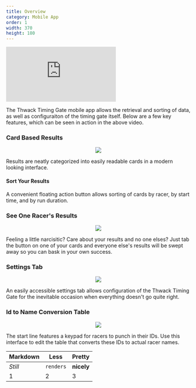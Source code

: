 ```yaml
---
title: Overview
category: Mobile App
order: 1
width: 370
height: 180
---
```


<div class="video_wrapper">
  <iframe src="https://www.youtube.com/embed/TYNzY31ogd4?rel=0&modestbranding=1&showinfo=0" frameborder="0" allowfullscreen></iframe>
</div>

The Thwack Timing Gate mobile app allows the retrieval and sorting of data, as well as configuraiton of the timing gate itself. Below are a few key features, which can be seen in action in the above video.

### Card Based Results
<p style="text-align: center;"><img src="/images/app/sortView.png" width="{{ page.width }}" height="{{ page.height }}"></p>
Results are neatly categorized into easily readable cards in a modern looking interface.

#### Sort Your Results
A convenient floating action button allows sorting of cards by racer, by start time, and by run duration.

### See One Racer's Results
<p style="text-align: center;"><img src="/images/app/oneRacerView.png" width="{{ page.width }}" height="{{ page.height }}"></p>

Feeling a little narcisitic? Care about your results and no one elses? Just tab the button on one of your cards and everyone else's results will be swept away so you can bask in your own success.

### Settings Tab
<p style="text-align: center;"><img src="/images/app/settingsView.png" width="{{ page.width }}" height="{{ page.height }}"></p>

An easily accessible settings tab allows configuration of the Thwack Timing Gate for the inevitable occasion when everything doesn't go quite right.

### Id to Name Conversion Table
<p style="text-align: center;"><img src="/images/app/idToNameTable.png" width="{{ page.width }}" height="{{ page.height }}"></p>

The start line features a keypad for racers to punch in their IDs. Use this interface to edit the table that converts these IDs to actual racer names.

Markdown | Less | Pretty
--- | --- | ---
*Still* | `renders` | **nicely**
1 | 2 | 3